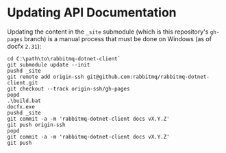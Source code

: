 # Updating API Documentation

Updating the content in the `_site` submodule (which is this repository's `gh-pages` branch) is a manual process that must be done on Windows (as of docfx `2.31`):

```
cd C:\path\to\rabbitmq-dotnet-client`
git submodule update --init
pushd _site
git remote add origin-ssh git@github.com:rabbitmq/rabbitmq-dotnet-client.git
git checkout --track origin-ssh/gh-pages
popd
.\build.bat
docfx.exe
pushd _site
git commit -a -m 'rabbitmq-dotnet-client docs vX.Y.Z'
git push origin-ssh
popd
git commit -a -m 'rabbitmq-dotnet-client docs vX.Y.Z'
git push
```

